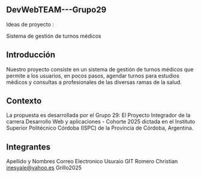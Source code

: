 ## DevWebTEAM---Grupo29

Ideas de proyecto : 

Sistema de gestión de turnos médicos

## Introducción

Nuestro proyecto consiste en un sistema de gestión de turnos médicos que permite a los usuarios, en pocos pasos, agendar turnos para estudios médicos y consultas a profesionales de las diversas ramas de la salud.


## Contexto
La propuesta es desarrollada por el Grupo 29: El Proyecto Integrador de la carrera Desarrollo Web y aplicaciones - Cohorte 2025 dictada en el Instituto Superior Politécnico Córdoba (ISPC) de la Provincia de Córdoba, Argentina.


## Integrantes

Apellido y Nombres         Correo Electronico       Usuraio GIT
Romero Christian           inesyale@yahoo.es        Grillo2025
